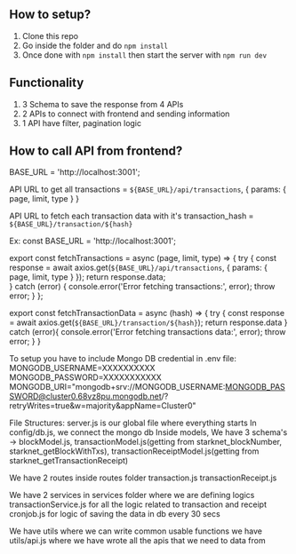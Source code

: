 ## How to setup?
1. Clone this repo
2. Go inside the folder and do `npm install`
3. Once done with `npm install` then start the server with `npm run dev`

## Functionality
1. 3 Schema to save the response from 4 APIs
2. 2 APIs to connect with frontend and sending information
3. 1 API have filter, pagination logic

## How to call API from frontend?
BASE_URL = 'http://localhost:3001'; 

API URL to get all transactions = `${BASE_URL}/api/transactions`, {
      params: {
        page,
        limit,
        type
      }
    }

API URL to fetch each transaction data with it's transaction_hash = `${BASE_URL}/transaction/${hash}`

Ex: 
const BASE_URL = 'http://localhost:3001'; 

export const fetchTransactions = async (page, limit, type) => {
  try {
    const response = await axios.get(`${BASE_URL}/api/transactions`, {
      params: {
        page,
        limit,
        type
      }
    });
    return response.data;  
  } catch (error) {
    console.error('Error fetching transactions:', error);
    throw error; 
  }
};

export const fetchTransactionData = async (hash) => {
  try {
    const response = await axios.get(`${BASE_URL}/transaction/${hash}`);
    return response.data
  } catch (error){
    console.error('Error fetching transactions data:', error);
    throw error; 
  }
}

To setup you have to include Mongo DB credential in .env file:
MONGODB_USERNAME=XXXXXXXXXX
MONGODB_PASSWORD=XXXXXXXXXXX
MONGODB_URI="mongodb+srv://MONGODB_USERNAME:MONGODB_PASSWORD@cluster0.68vz8pu.mongodb.net/?retryWrites=true&w=majority&appName=Cluster0"

File Structures:
server.js is our global file where everything starts
In config/db.js, we connect the mongo db
Inside models, We have 3 schema's -> blockModel.js, transactionModel.js(getting from starknet_blockNumber, starknet_getBlockWithTxs), transactionReceiptModel.js(getting from starknet_getTransactionReceipt)

We have 2 routes inside routes folder
transaction.js
transactionReceipt.js

We have 2 services in services folder where we are defining logics
transactionService.js for all the logic related to transaction and receipt
cronjob.js for logic of saving the data in db every 30 secs

We have utils where we can write common usable functions
we have utils/api.js where we have wrote all the apis that we need to data from
